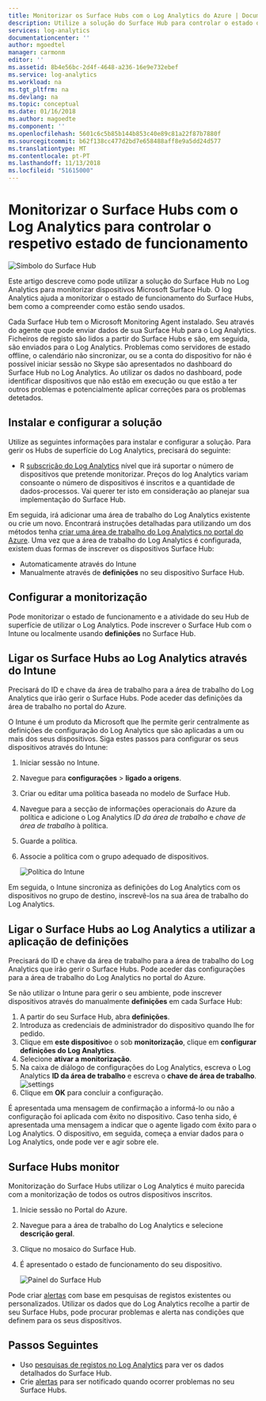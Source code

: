 ```yaml
---
title: Monitorizar os Surface Hubs com o Log Analytics do Azure | Documentos da Microsoft
description: Utilize a solução do Surface Hub para controlar o estado de funcionamento do Surface Hubs e compreender como estão sendo usados.
services: log-analytics
documentationcenter: ''
author: mgoedtel
manager: carmonm
editor: ''
ms.assetid: 8b4e56bc-2d4f-4648-a236-16e9e732ebef
ms.service: log-analytics
ms.workload: na
ms.tgt_pltfrm: na
ms.devlang: na
ms.topic: conceptual
ms.date: 01/16/2018
ms.author: magoedte
ms.component: ''
ms.openlocfilehash: 5601c6c5b85b144b853c40e89c81a22f87b7880f
ms.sourcegitcommit: b62f138cc477d2bd7e658488aff8e9a5dd24d577
ms.translationtype: MT
ms.contentlocale: pt-PT
ms.lasthandoff: 11/13/2018
ms.locfileid: "51615000"
---
```

# <a name="monitor-surface-hubs-with-log-analytics-to-track-their-health"></a>Monitorizar o Surface Hubs com o Log Analytics para controlar o respetivo estado de funcionamento

![Símbolo do Surface Hub](./media/log-analytics-surface-hubs/surface-hub-symbol.png)

Este artigo descreve como pode utilizar a solução do Surface Hub no Log Analytics para monitorizar dispositivos Microsoft Surface Hub. O log Analytics ajuda a monitorizar o estado de funcionamento do Surface Hubs, bem como a compreender como estão sendo usados.

Cada Surface Hub tem o Microsoft Monitoring Agent instalado. Seu através do agente que pode enviar dados de sua Surface Hub para o Log Analytics. Ficheiros de registo são lidos a partir do Surface Hubs e são, em seguida, são enviados para o Log Analytics. Problemas como servidores de estado offline, o calendário não sincronizar, ou se a conta do dispositivo for não é possível iniciar sessão no Skype são apresentados no dashboard do Surface Hub no Log Analytics. Ao utilizar os dados no dashboard, pode identificar dispositivos que não estão em execução ou que estão a ter outros problemas e potencialmente aplicar correções para os problemas detetados.

## <a name="install-and-configure-the-solution"></a>Instalar e configurar a solução
Utilize as seguintes informações para instalar e configurar a solução. Para gerir os Hubs de superfície do Log Analytics, precisará do seguinte:

* R [subscrição do Log Analytics](https://azure.microsoft.com/pricing/details/log-analytics/) nível que irá suportar o número de dispositivos que pretende monitorizar. Preços do log Analytics variam consoante o número de dispositivos é inscritos e a quantidade de dados-processos. Vai querer ter isto em consideração ao planejar sua implementação do Surface Hub.

Em seguida, irá adicionar uma área de trabalho do Log Analytics existente ou crie um novo. Encontrará instruções detalhadas para utilizando um dos métodos tenha [criar uma área de trabalho do Log Analytics no portal do Azure](log-analytics-quick-create-workspace.md). Uma vez que a área de trabalho do Log Analytics é configurada, existem duas formas de inscrever os dispositivos Surface Hub:

* Automaticamente através do Intune
* Manualmente através de **definições** no seu dispositivo Surface Hub.

## <a name="set-up-monitoring"></a>Configurar a monitorização
Pode monitorizar o estado de funcionamento e a atividade do seu Hub de superfície de utilizar o Log Analytics. Pode inscrever o Surface Hub com o Intune ou localmente usando **definições** no Surface Hub.

## <a name="connect-surface-hubs-to-log-analytics-through-intune"></a>Ligar os Surface Hubs ao Log Analytics através do Intune
Precisará do ID e chave da área de trabalho para a área de trabalho do Log Analytics que irão gerir o Surface Hubs. Pode aceder das definições da área de trabalho no portal do Azure.

O Intune é um produto da Microsoft que lhe permite gerir centralmente as definições de configuração do Log Analytics que são aplicadas a um ou mais dos seus dispositivos. Siga estes passos para configurar os seus dispositivos através do Intune:

1. Iniciar sessão no Intune.
2. Navegue para **configurações** > **ligado a origens**.
3. Criar ou editar uma política baseada no modelo de Surface Hub.
4. Navegue para a secção de informações operacionais do Azure da política e adicione o Log Analytics *ID da área de trabalho* e *chave de área de trabalho* à política.
5. Guarde a política.
6. Associe a política com o grupo adequado de dispositivos.

   ![Política do Intune](./media/log-analytics-surface-hubs/intune.png)

Em seguida, o Intune sincroniza as definições do Log Analytics com os dispositivos no grupo de destino, inscrevê-los na sua área de trabalho do Log Analytics.

## <a name="connect-surface-hubs-to-log-analytics-using-the-settings-app"></a>Ligar o Surface Hubs ao Log Analytics a utilizar a aplicação de definições
Precisará do ID e chave da área de trabalho para a área de trabalho do Log Analytics que irão gerir o Surface Hubs. Pode aceder das configurações para a área de trabalho do Log Analytics no portal do Azure.

Se não utilizar o Intune para gerir o seu ambiente, pode inscrever dispositivos através do manualmente **definições** em cada Surface Hub:

1. A partir do seu Surface Hub, abra **definições**.
2. Introduza as credenciais de administrador do dispositivo quando lhe for pedido.
3. Clique em **este dispositivo**e o sob **monitorização**, clique em **configurar definições do Log Analytics**.
4. Selecione **ativar a monitorização**.
5. Na caixa de diálogo de configurações do Log Analytics, escreva o Log Analytics **ID da área de trabalho** e escreva o **chave de área de trabalho**.  
   ![settings](./media/log-analytics-surface-hubs/settings.png)
6. Clique em **OK** para concluir a configuração.

É apresentada uma mensagem de confirmação a informá-lo ou não a configuração foi aplicada com êxito no dispositivo. Caso tenha sido, é apresentada uma mensagem a indicar que o agente ligado com êxito para o Log Analytics. O dispositivo, em seguida, começa a enviar dados para o Log Analytics, onde pode ver e agir sobre ele.

## <a name="monitor-surface-hubs"></a>Surface Hubs monitor
Monitorização do Surface Hubs utilizar o Log Analytics é muito parecida com a monitorização de todos os outros dispositivos inscritos.

1. Inicie sessão no Portal do Azure.
2. Navegue para a área de trabalho do Log Analytics e selecione **descrição geral**.
2. Clique no mosaico do Surface Hub.
3. É apresentado o estado de funcionamento do seu dispositivo.

   ![Painel do Surface Hub](./media/log-analytics-surface-hubs/surface-hub-dashboard.png)

Pode criar [alertas](../monitoring-and-diagnostics/monitoring-overview-alerts.md) com base em pesquisas de registos existentes ou personalizados. Utilizar os dados que do Log Analytics recolhe a partir de seu Surface Hubs, pode procurar problemas e alerta nas condições que definem para os seus dispositivos.

## <a name="next-steps"></a>Passos Seguintes
* Uso [pesquisas de registos no Log Analytics](log-analytics-queries.md) para ver os dados detalhados do Surface Hub.
* Crie [alertas](../monitoring-and-diagnostics/monitoring-overview-alerts.md) para ser notificado quando ocorrer problemas no seu Surface Hubs.
